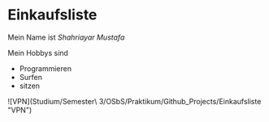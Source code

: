 # Einkaufsliste

Mein Name ist *Shahriayar Mustafa*

Mein Hobbys sind
* Programmieren
* Surfen
* sitzen

![VPN](Studium/Semester\ 3/OSbS/Praktikum/Github_Projects/Einkaufsliste "VPN")
